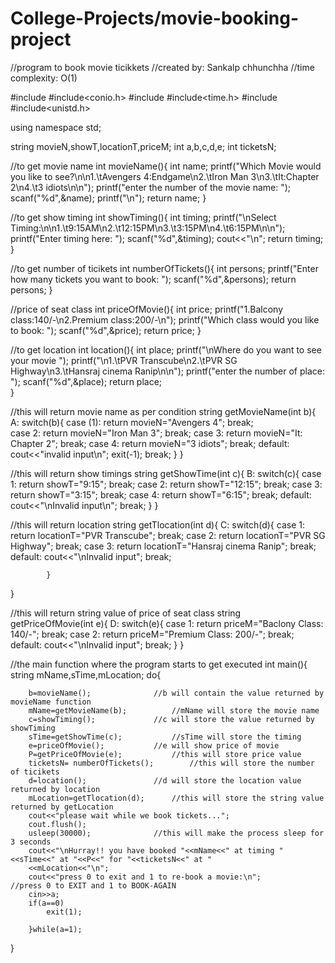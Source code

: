 # College-Projects/movie-booking-project

//program to book movie ticikkets
//created by: Sankalp chhunchha
//time complexity: O(1)


#include<iostream>
#include<conio.h>
#include<cstdlib>
#include<time.h>
#include<string>
#include<unistd.h>


using namespace std;

string movieN,showT,locationT,priceM;
int a,b,c,d,e;
int ticketsN;

//to get movie name
int movieName(){
	int name;
	printf("Which Movie would you like to see?\n\n1.\tAvengers 4:Endgame\n2.\tIron Man 3\n3.\tIt:Chapter 2\n4.\t3 idiots\n\n");
	printf("enter the number of the movie name: ");
	scanf("%d",&name);
	printf("\n");
	return name;
}

//to get show timing
int showTiming(){
	int timing;
	printf("\nSelect Timing:\n\n1.\t9:15AM\n2.\t12:15PM\n3.\t3:15PM\n4.\t6:15PM\n\n");
	printf("Enter timing here: ");
	scanf("%d",&timing);
	cout<<"\n";
	return timing;
}

//to get number of ticikets
int numberOfTickets(){
	int persons;
	printf("Enter how many tickets you want to book: ");
	scanf("%d",&persons);
	return persons;
}

//price of seat class
int priceOfMovie(){
	int price;
	printf("1.Balcony class:140/-\n2.Premium class:200/-\n");
	printf("Which class would you like to book: ");
	scanf("%d",&price);
	return price;
}

//to get location
int location(){
	int place;
	printf("\nWhere do you want to see your movie ");
	printf("\n1.\tPVR Transcube\n2.\tPVR SG Highway\n3.\tHansraj cinema Ranip\n\n");
	printf("enter the number of place:  ");
	scanf("%d",&place);
	return place;	
}

//this will return movie name as per condition
string getMovieName(int b){
A:	switch(b){
			case (1):
				return movieN="Avengers 4";
				break;	
			case 2:
				return movieN="Iron Man 3";
				break;
			case 3:
				return movieN="It: Chapter 2";
				break;
			case 4:
				return movieN="3 idiots";
				break;
			default:
				 cout<<"invalid input\n";
				 exit(-1);
				 break;
			} 
}

//this will return show timings
string getShowTime(int c){
B:	switch(c){
			case 1:
				return showT="9:15";
				break;
			case 2:
				return showT="12:15";
				break;
			case 3:
				return showT="3:15";
				break;
			case 4:
				return showT="6:15";
				break;
			default:
				cout<<"\nInvalid input\n";
				break;
			}
}

//this will return location 
string getTlocation(int d){
C:	switch(d){
			case 1:
				return locationT="PVR Transcube";
				break;
			case 2:
				return locationT="PVR SG Highway";
				break;
			case 3:
				return locationT="Hansraj cinema Ranip";
				break;
			default:
				cout<<"\nInvalid input";
				break;
				
			}
}

//this will return string value of price of seat class
string getPriceOfMovie(int e){
D:	switch(e){
			case 1:
				return priceM="Baclony Class: 140/-";
				break;
			case 2:
				return priceM="Premium Class: 200/-";
				break;
			default:
				cout<<"\nInvalid input";
				break;
			}
}

//the main function where the program starts to get executed
int main(){
	string mName,sTime,mLocation;
		do{
		
		b=movieName();				//b will contain the value returned by movieName function
		mName=getMovieName(b);			//mName will store the movie name
		c=showTiming();				//c will store the value returned by showTiming
		sTime=getShowTime(c);			//sTime will store the timing
		e=priceOfMovie();			//e will show price of movie
		P=getPriceOfMovie(e);			//this will store price value
		ticketsN= numberOfTickets();		//this will store the number of ticikets
		d=location();				//d will store the location value returned by location
		mLocation=getTlocation(d);		//this will store the string value returned by getLocation
		cout<<"please wait while we book tickets...";
		cout.flush();
		usleep(30000);				//this will make the process sleep for 3 seconds
		cout<<"\nHurray!! you have booked "<<mName<<" at timing "<<sTime<<" at "<<P<<" for "<<ticketsN<<" at "
		<<mLocation<<"\n";
		cout<<"press 0 to exit and 1 to re-book a movie:\n";		//press 0 to EXIT and 1 to BOOK-AGAIN
		cin>>a;
		if(a==0)
			exit(1);
		
		}while(a=1);

}
